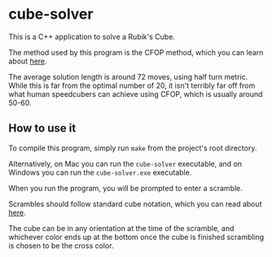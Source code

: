 # cube-solver

This is a C++ application to solve a Rubik's Cube.

The method used by this program is the CFOP method, which you
can learn about [here](https://ruwix.com/the-rubiks-cube/advanced-cfop-fridrich/).

The average solution length is around 72 moves, using half turn metric. While
this is far from the optimal number of 20, it isn't terribly far off from what
human speedcubers can achieve using CFOP, which is usually around 50-60.

## How to use it

To compile this program, simply run `make` from the project's root directory.

Alternatively, on Mac you can run the `cube-solver` executable, and on Windows
you can run the `cube-solver.exe` executable.

When you run the program, you will be prompted to enter a scramble.

Scrambles should follow standard cube notation, which you can read
about [here](https://ruwix.com/the-rubiks-cube/notation/).

The cube can be in any orientation at the time of the scramble, and whichever
color ends up at the bottom once the cube is finished scrambling is chosen
to be the cross color.
